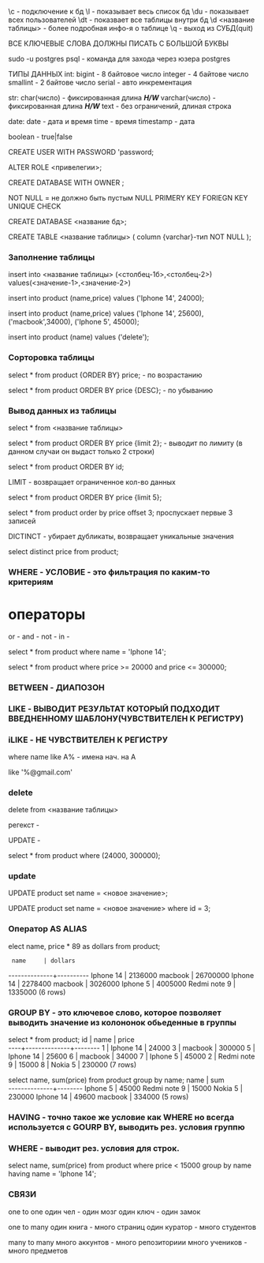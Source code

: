 \c - подключение к бд
\l - показывает весь список бд
\du - показывает всех пользователей
\dt - показвает все таблицы внутри бд
\d <название таблицы> -  более подробная инфо-я о таблице
\q - выход из СУБД(quit) 

ВСЕ КЛЮЧЕВЫЕ СЛОВА ДОЛЖНЫ ПИСАТЬ С БОЛЬШОЙ БУКВЫ

sudo -u postgres psql - команда для захода через юзера  postgres



ТИПЫ ДАННЫХ
int:
    bigint - 8 байтовое число
    integer - 4 байтове число
    smallint - 2 байтове число
    serial - авто инкрементация

str:
    char(число) - фиксированная длина ___H/W___
    varchar(число) - фиксированная длина ___H/W___
    text - без ограничений, длиная  строка

date:
    date - дата и время
    time - время
    timestamp - дата


boolean - true|false


CREATE USER <username> WITH PASSWORD 'password;

ALTER ROLE <username> <привелегии>;

CREATE DATABASE <username> WITH OWNER <usename>;



NOT NULL = не должно быть пустым
NULL 
PRIMERY KEY
FORIEGN KEY
UNIQUE
CHECK



CREATE DATABASE <название бд>;

CREATE TABLE <название таблицы> (
    column {varchar}-тип  NOT NULL
);



### Заполнeние таблицы

insert into <название таблицы> (<столбец-1б>,<столбец-2>) values(<значение-1>,<значение-2>)

insert into product (name,price) values ('Iphone 14', 24000);

insert into product (name,price) values ('Iphone 14', 25600),('macbook',34000), ('Iphone 5', 45000);

insert into product (name) values ('delete');

### Сорторовка таблицы 

select * from product {ORDER BY} price; - по возрастанию 

select * from product ORDER BY price {DESC}; - по убыванию



### Вывод данных из таблицы
 
select * from <название таблицы>

select * from product ORDER BY price {limit 2}; - выводит по лимиту (в данном случаи он выдаст только 2 строки)

select * from product ORDER BY id;


LIMIT - возвращает ограниченное кол-во данных

select * from product ORDER BY price {limit 5};

select * from product order by price offset 3; проспускает первые 3 записей


DICTINCT - убирает дубликаты, возвращает уникальные значения 

select distinct price from product;

### WHERE - УСЛОВИЕ - это фильтрация по каким-то критериям
<!-- <,>, >=, <=, = ,!= -->

# операторы
or -
and - 
not -
in - 

select * from product where name = 'Iphone 14';

select * from product where price >= 20000 and price <= 300000;

### BETWEEN - ДИАПОЗОН

### LIKE - ВЫВОДИТ РЕЗУЛЬТАТ КОТОРЫЙ ПОДХОДИТ ВВЕДНЕННОМУ ШАБЛОНУ(ЧУВСТВИТЕЛЕН К РЕГИСТРУ)

### iLIKE - НЕ ЧУВСТВИТЕЛЕН К РЕГИСТРУ

where name like A% - имена нач. на А

like '%@gmail.com'

### delete 
delete from <название таблицы>




регекст - 

UPDATE - 

select * from product where (24000, 300000);

### update

UPDATE product set name = <новое значение>;

UPDATE product set name = <новое значение> where id = 3;

### Оператор AS ALIAS

elect name, price * 89 as dollars from product;

     name     | dollars  
--------------+----------
 Iphone 14    |  2136000
 macbook      | 26700000
 Iphone 14    |  2278400
 macbook      |  3026000
 Iphone 5     |  4005000
 Redmi note 9 |  1335000
(6 rows)

### GROUP BY -  это ключевое слово, которое позволяет выводить значение из колононок обьеденные в группы


select * from product;
 id |     name     | price  
----+--------------+--------
  1 | Iphone 14    |  24000
  3 | macbook      | 300000
  5 | Iphone 14    |  25600
  6 | macbook      |  34000
  7 | Iphone 5     |  45000
  2 | Redmi note 9 |  15000
  8 | Nokia 5      | 230000
(7 rows)



select name, sum(price) from product group by name;
     name     |  sum   
--------------+--------
 Iphone 5     |  45000
 Redmi note 9 |  15000
 Nokia 5      | 230000
 Iphone 14    |  49600
 macbook      | 334000
(5 rows)

### HAVING - точно такое же условие как WHERE но всегда используется с GOURP BY, выводить рез. условия  группю

### WHERE - выводит рез. условия для строк.

select name, sum(price) from product where price < 15000 group by name having name = 'Iphone 14';

### СВЯЗИ 

one to one 
один чел - один мозг
один ключ - один замок

one to many 
один книга - много страниц
один куратор - много студентов


many to many
много аккунтов - много репозиториии
много учеников - много предметов

















